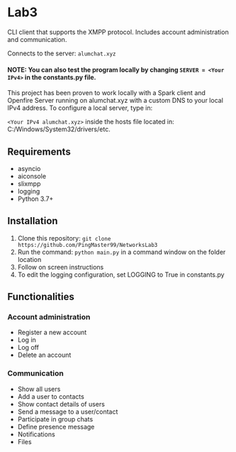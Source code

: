 # Lab3
CLI client that supports the XMPP protocol. Includes account administration and communication.

Connects to the server: ```alumchat.xyz```

#### NOTE: You can also test the program locally by changing ```SERVER = <Your IPv4>``` in the constants.py file.  
This project has been proven to work locally with a Spark client and Openfire Server running on alumchat.xyz with a custom DNS to your local IPv4 address. 
To configure a local server, type in:

```<Your IPv4 alumchat.xyz>``` inside the hosts file located in: C:/Windows/System32/drivers/etc. 

## Requirements
- asyncio
- aiconsole
- slixmpp
- logging
- Python 3.7+

## Installation
1. Clone this repository: ```git clone https://github.com/PingMaster99/NetworksLab3```
2. Run the command: ```python main.py``` in a command window on the folder location
3. Follow on screen instructions
4. To edit the logging configuration, set LOGGING to True in constants.py

## Functionalities
### Account administration
- Register a new account
- Log in
- Log off
- Delete an account

### Communication
- Show all users
- Add a user to contacts
- Show contact details of users
- Send a message to a user/contact
- Participate in group chats
- Define presence message
- Notifications
- Files
